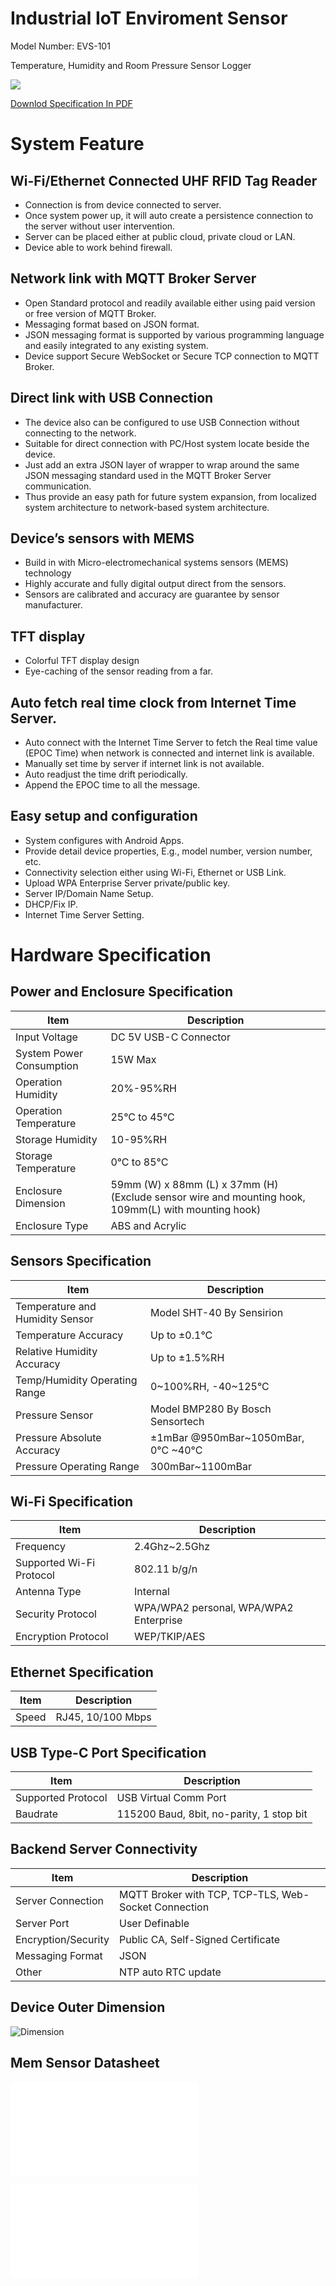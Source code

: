 
# Industrial IoT Enviroment Sensor

Model Number: EVS-101

Temperature, Humidity and Room Pressure Sensor Logger

![](doc_EVS101/picture/evs-101%20device.png)

[Downlod Specification In PDF](pdf/EVS-101%20Product%20Specification%20Rev.1.pdf)
# System Feature

## Wi-Fi/Ethernet Connected UHF RFID Tag Reader

- Connection is from device connected to server.
- Once system power up, it will auto create a persistence connection to the server without user intervention.
- Server can be placed either at public cloud, private cloud or LAN.
- Device able to work behind firewall.

## Network link with MQTT Broker Server

- Open Standard protocol and readily available either using paid version or free version of  MQTT Broker.
- Messaging format based on JSON format.
- JSON messaging format is supported by various programming language and easily integrated to any existing system.
- Device support Secure WebSocket or Secure TCP connection to MQTT Broker.

## Direct link with USB Connection

- The device also can be configured to use USB Connection without connecting to the network.
- Suitable for direct connection with PC/Host system locate beside the device.
- Just add an extra JSON layer of wrapper to wrap around the same JSON messaging standard used in the MQTT Broker Server communication.
- Thus provide an easy path for future system expansion, from localized system architecture to network-based system architecture.

## Device’s sensors with MEMS

- Build in with Micro-electromechanical systems sensors (MEMS) technology
- Highly accurate and fully digital output direct from the sensors.
- Sensors are calibrated and accuracy are guarantee by sensor manufacturer.

## TFT display

- Colorful TFT display design
- Eye-caching of the sensor reading from a far.

## Auto fetch real time clock from Internet Time Server.

- Auto connect with the Internet Time Server to fetch the Real time value (EPOC Time) when network is connected and internet link is available.
- Manually set time by server if internet link is not available.
- Auto readjust the time drift periodically.
- Append the EPOC time to all the message.

## Easy setup and configuration

- System configures with Android Apps.
- Provide detail device properties, E.g., model number, version number, etc.
- Connectivity selection either using Wi-Fi, Ethernet or USB Link.
- Upload WPA Enterprise Server private/public key.
- Server IP/Domain Name Setup.
- DHCP/Fix IP.
- Internet Time Server Setting.

# Hardware Specification
## Power and Enclosure Specification

|Item|Description|
|--|--|
|Input Voltage|DC 5V USB-C Connector  |
|System Power Consumption | 15W Max |
|Operation Humidity|20%-95%RH|
|Operation Temperature|25°C to 45°C|
|Storage Humidity|10-95%RH|
|Storage Temperature|0°C to 85°C|
|Enclosure Dimension |59mm (W) x 88mm (L) x 37mm (H) (Exclude sensor wire and mounting hook, 109mm(L) with mounting hook)|
|Enclosure Type|ABS and Acrylic|

## Sensors Specification

|Item|Description|
|--|--|
|Temperature and Humidity Sensor|Model SHT-40 By Sensirion|
|Temperature Accuracy|Up to ±0.1°C|
|Relative Humidity Accuracy|Up to ±1.5%RH|
|Temp/Humidity Operating Range|0~100%RH, -40~125°C|
|Pressure Sensor|Model BMP280 By Bosch Sensortech|
|Pressure Absolute Accuracy|±1mBar @950mBar~1050mBar, 0°C ~40°C|
|Pressure Operating Range|300mBar~1100mBar|

## Wi-Fi Specification

|Item|Description|
|--|--|
|Frequency|	2.4Ghz~2.5Ghz
|Supported Wi-Fi Protocol|	802.11 b/g/n|
|Antenna Type|	Internal|
|Security Protocol|	WPA/WPA2 personal, WPA/WPA2 Enterprise|
|Encryption Protocol|	WEP/TKIP/AES|


## Ethernet Specification

|Item|Description|
|--|--|
|Speed|	RJ45, 10/100 Mbps|

## USB Type-C Port Specification

|Item|Description|
|--|--|
|Supported Protocol|USB Virtual Comm Port|
|Baudrate|115200 Baud, 8bit, no-parity, 1 stop bit|

## Backend Server Connectivity

|Item|Description|
|--|--|
|Server Connection|	MQTT Broker with TCP, TCP-TLS, Web-Socket Connection|
|Server Port|User Definable|
|Encryption/Security|Public CA, Self-Signed Certificate|
|Messaging Format|JSON|
|Other|NTP auto RTC update|

## Device Outer Dimension

![Dimension](picture/evs-101%20dimension.png)

## Mem Sensor Datasheet

![Temperature/Humdity Sensor Datasheet](pdf/Sensirion_Datasheet_SHT4x.pdf)

![Room Pressure Sensor Datasheet](pdf/bst-bmp280-ds001.pdf)

